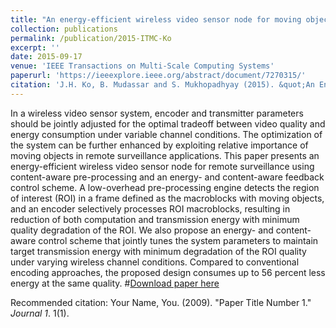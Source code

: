 ```yaml
---
title: "An energy-efficient wireless video sensor node for moving object surveillance"
collection: publications
permalink: /publication/2015-ITMC-Ko
excerpt: ''
date: 2015-09-17
venue: 'IEEE Transactions on Multi-Scale Computing Systems'
paperurl: 'https://ieeexplore.ieee.org/abstract/document/7270315/'
citation: 'J.H. Ko, B. Mudassar and S. Mukhopadhyay (2015). &quot;An Energy-Efficient Wireless Video Sensor Node with Content-Aware Pre-processing for Moving Object Surveillance.&quot; <i>IEEE Transactions on Multi-Scale Computing</i>. 1(1).'
---
```

In a wireless video sensor system, encoder and transmitter parameters should be jointly adjusted for the optimal tradeoff between video quality and energy consumption under variable channel conditions. The optimization of the system can be further enhanced by exploiting relative importance of moving objects in remote surveillance applications. This paper presents an energy-efficient wireless video sensor node for remote surveillance using content-aware pre-processing and an energy- and content-aware feedback control scheme. A low-overhead pre-processing engine detects the region of interest (ROI) in a frame defined as the macroblocks with moving objects, and an encoder selectively processes ROI macroblocks, resulting in reduction of both computation and transmission energy with minimum quality degradation of the ROI. We also propose an energy- and content-aware control scheme that jointly tunes the system parameters to maintain target transmission energy with minimum degradation of the ROI quality under varying wireless channel conditions. Compared to conventional encoding approaches, the proposed design consumes up to 56 percent less energy at the same quality.
#[Download paper here](http://academicpages.github.io/files/paper1.pdf)

Recommended citation: Your Name, You. (2009). "Paper Title Number 1." <i>Journal 1</i>. 1(1).
